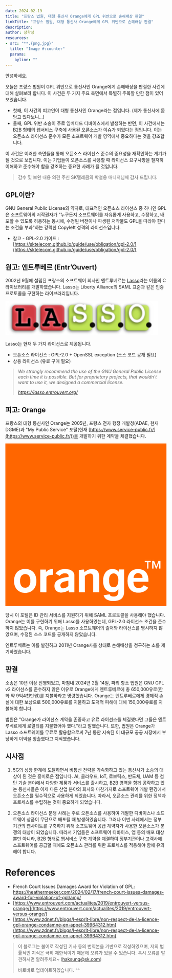```yaml
---
date: 2024-02-19
title: "프랑스 법원, 대형 통신사 Orange에게 GPL 위반으로 손해배상 판결"
linkTitle: "프랑스 법원, 대형 통신사 Orange에게 GPL 위반으로 손해배상 판결"
description: 
author: 장학성
resources:
- src: "**.{png,jpg}"
  title: "Image #:counter"
  params:
    byline: ""
---
```



안녕하세요. 

오늘은 프랑스 법원이 GPL 위반으로 통신사인 Orange에게 손해배상을 판결한 사건에 대해 살펴보려 합니다. 이 사건은 두 가지 주요 측면에서 특별히 주목할 만한 점이 있어 보였습니다. 

- 첫째, 이 사건의 피고인이 대형 통신사인 Orange라는 점입니다. (제가 통신사에 몸 담고 있다보니...)
- 둘째, GPL 위반 소송이 주로 임베디드 디바이스에서 발생하는 반면, 이 사건에서는 B2B 형태의 웹서비스 구축에 사용된 오픈소스가 이슈가 되었다는 점입니다. 이는 오픈소스 라이선스 준수가 모든 소프트웨어 개발 영역에서 중요하다는 것을 강조합니다.

이 사건은 이러한 측면들을 통해 오픈소스 라이선스 준수의 중요성을 재확인하는 계기가 될 것으로 보입니다. 이는 기업들이 오픈소스를 사용할 때 라이선스 요구사항을 철저히 이해하고 준수해야 함을 강조하는 중요한 사례가 될 것입니다. 

> 감수 및 보완 내용 의견 주신 SK텔레콤의 박철웅 매니저님께 감사 드립니다. 

## GPL이란?

GNU General Public License의 약자로, 대표적인 오픈소스 라이선스 중 하나인 GPL은 소프트웨어의 저작권자가 "누구든지 소프트웨어를 자유롭게 사용하고, 수정하고, 배포할 수 있도록 허용하는 동시에, 수정된 버전이나 파생된 저작물도 GPL을 따라야 한다는 조건을 부과"하는 강력한 Copyleft 성격의 라이선스입니다. 

- 참고 - GPL-2.0 가이드 : [https://sktelecom.github.io/guide/use/obligation/gpl-2.0/](https://sktelecom.github.io/guide/use/obligation/gpl-2.0/)

## 원고: 엔트루베르 (Entr’Ouvert)

2002년 9월에 설립된 프랑스의 소프트웨어 회사인 엔트루베르는 [Lasso](https://lasso.entrouvert.org)라는 이름의 C 라이브러리를 개발하였습니다. Lasso는 Liberty Alliance의 SAML 표준과 같은 인증 프로토콜을 구현하는 라이브러리입니다.

![lasso](./featured_lasso.png)

Lasso는 현재 두 가지 라이선스로 제공됩니다. 

- 오픈소스 라이선스 : GPL-2.0 + OpenSSL exception (소스 코드 공개 필요)
- 상용 라이선스 (유료 구매 필요)

> *We strongly recommend the use of the GNU General Public License each time it is possible. But for proprietary projects, that wouldn't want to use it, we designed a commercial license.*
>
> *https://lasso.entrouvert.org/*

## 피고: Orange

프랑스의 대형 통신사인 Orange는 2005년, 프랑스 전자 행정 개발청(ADAE, 현재 DGME)과 "My Public Service" 포털(현재 [https://www.service-public.fr/](https://www.service-public.fr/))을 개발하기 위한 계약을 체결했습니다.

![orange](./orange.png)

당시 이 포털은 ID 관리 서비스를 지원하기 위해 SAML 프로토콜을 사용해야 했습니다. Orange는 이를 구현하기 위해 Lasso를 사용하였는데, GPL-2.0 라이선스 조건을 준수하지 않았습니다. 즉, Orange는 Lasso 소프트웨어의 출처와 라이선스를 명시하지 않았으며, 수정된 소스 코드를 공개하지 않았습니다.

엔트루베르는 이를 발견하고 2011년 Orange사를 상대로 손해배상을 청구하는 소를 제기하였습니다.

## 판결
 
소송은 10년 이상 진행되었고, 마침내 2024년 2월 14일, 파리 항소 법원은 GNU GPL v2 라이선스를 준수하지 않은 이유로 Orange에게 엔트루베르에 총 650,000유로(한화 약 9억4천만원)를 지불하라고 명령했습니다. Orange는 엔트루베르에게 경제적 손실에 대한 보상으로 500,000유로를 지불하고 도덕적 피해에 대해 150,000유로를 지불해야 합니다.

법원은 "Orange가 라이선스 계약을 존중하고 유료 라이선스를 체결했다면 그들은 엔트루베르에게 로열티를 지불했어야 했다."라고 말했습니다. 또한, 법원은 Orange가 Lasso 소프트웨어를 무료로 활용함으로써 7년 동안 지속된 이 대규모 공공 시장에서 부당하게 이익을 창출했다고 지적했습니다.

## 시사점

1. 5G의 성장 한계에 도달하면서 비통신 전략을 가속화하고 있는 통신사가 소송의 대상이 된 것은 흥미로운 점입니다. AI, 클라우드, IoT, 로보틱스, 반도체, UAM 등 첨단 기술 분야에서 다양한 제품과 서비스를 출시하고, B2B 영역을 함께 공략하고 있는 통신사들은 이제 다른 산업 분야의 회사와 마찬가지로 소프트웨어 개발 환경에서 오픈소스를 필수적으로 사용하게 되었습니다. 따라서, 오픈소스 관리를 위한 정책과 프로세스를 수립하는 것이 중요하게 되었습니다.

2. 오픈소스 라이선스 분쟁 사례는 주로 오픈소스를 사용하여 개발한 디바이스나 소프트웨어 상품이 무단으로 배포될 때 발생하였습니다. 그러나 이번 사례에서는 정부 기관의 웹사이트를 구축하기 위해 소프트웨어 공급 계약자가 사용한 오픈소스가 분쟁의 대상이 되었습니다. 따라서 기업들은 소프트웨어 디바이스, 앱 등의 배포 대상뿐만 아니라, B2B 형태로 웹서비스 구축 계약을 체결하여 정부기관이나 고객사에 소프트웨어를 공급할 때에도 오픈소스 관리를 위한 프로세스를 적용해야 함에 유의해야 합니다.

# References

- French Court Issues Damages Award for Violation of GPL: https://heathermeeker.com/2024/02/17/french-court-issues-damages-award-for-violation-of-gpl/amp/
- [https://www.entrouvert.com/actualites/2019/entrouvert-versus-orange/](https://www.entrouvert.com/actualites/2019/entrouvert-versus-orange/)
- [https://www.zdnet.fr/blogs/l-esprit-libre/non-respect-de-la-licence-gpl-orange-condamne-en-appel-39964312.htm](https://www.zdnet.fr/blogs/l-esprit-libre/non-respect-de-la-licence-gpl-orange-condamne-en-appel-39964312.htm)


> 이 블로그는 불어로 작성된 기사 등의 번역본을 기반으로 작성하였으며, 저의 법률적인 지식은 극히 제한적이기 때문에 오류가 있을 수 있습니다. 
> 혹시 오류를 발견하시면 알려주세요~ (haksung@sk.com) 
> 
> 바로바로 업데이트하겠습니다. ^^